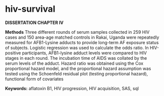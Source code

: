 # hiv-survival
<p><b>DISSERTATION CHAPTER IV</b></p>

<p><b>Methods</b> 
Three different rounds of serum samples collected in 259 HIV cases and 150 area-age matched controls in Rakai, Uganda were repeatedly measured for AFB1-Lysine adducts to provide long-term AF exposure status of subjects. Logistic regression was used to calculate the odds ratio. In HIV-positive participants, AFB1-lysine adduct levels were compared to HIV stages in each round. The incubation time of AIDS was collated by the serum levels of the adduct. Hazard ratio was obtained using the Cox proportional hazard model, and the proportional hazard assumption was tested using the Schoenfeld residual plot (testing proportional hazard), functional form of covariates </p>

<b>Keywords:</b> aflatoxin B1, HIV progression, HIV acquisition, SAS, sql
